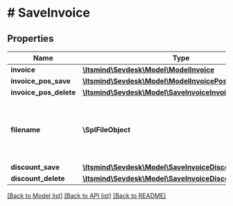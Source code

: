 # # SaveInvoice

## Properties

Name | Type | Description | Notes
------------ | ------------- | ------------- | -------------
**invoice** | [**\Itsmind\Sevdesk\Model\ModelInvoice**](ModelInvoice.md) |  |
**invoice_pos_save** | [**\Itsmind\Sevdesk\Model\ModelInvoicePos[]**](ModelInvoicePos.md) |  | [optional]
**invoice_pos_delete** | [**\Itsmind\Sevdesk\Model\SaveInvoiceInvoicePosDelete**](SaveInvoiceInvoicePosDelete.md) |  | [optional]
**filename** | **\SplFileObject** | Filename of a previously upload file which should be attached. | [optional]
**discount_save** | [**\Itsmind\Sevdesk\Model\SaveInvoiceDiscountSaveInner[]**](SaveInvoiceDiscountSaveInner.md) |  | [optional]
**discount_delete** | [**\Itsmind\Sevdesk\Model\SaveInvoiceDiscountDelete**](SaveInvoiceDiscountDelete.md) |  | [optional]

[[Back to Model list]](../../README.md#models) [[Back to API list]](../../README.md#endpoints) [[Back to README]](../../README.md)
